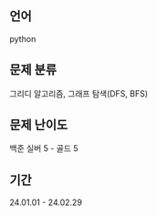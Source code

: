 ## 언어
python

## 문제 분류
그리디 알고리즘, 그래프 탐색(DFS, BFS)

## 문제 난이도
백준 실버 5 - 골드 5

## 기간
24.01.01 - 24.02.29